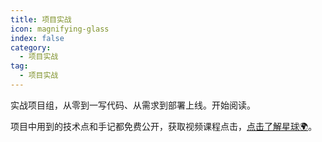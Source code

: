 ```yaml
---
title: 项目实战
icon: magnifying-glass
index: false
category:
  - 项目实战
tag:
  - 项目实战
---
```



实战项目组，从零到一写代码、从需求到部署上线。开始阅读。



项目中用到的技术点和手记都免费公开，获取视频课程点击，[点击了解星球🌍](../star-introduce/star-introduce.md)。




<Catalog />






